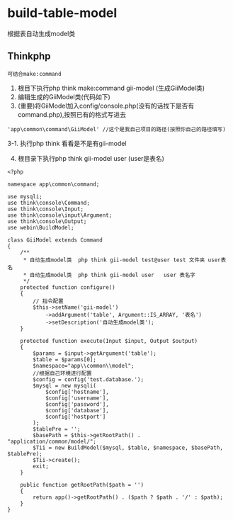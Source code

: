 # build-table-model

根据表自动生成model类

## Thinkphp

    可结合make:command

1. 根目下执行php think make:command gii-model (生成GiiModel类)
2. 编辑生成的GiiModel类(代码如下)
3. (重要)将GiiModel加入config/console.php(没有的话找下是否有command.php),按照已有的格式写进去

~~~
'app\common\command\GiiModel' //这个是我自己项目的路径(按照你自己的路径填写)
~~~

3-1. 执行php think 看看是不是有gii-model

4. 根目录下执行php think gii-model user (user是表名)

~~~
<?php

namespace app\common\command;

use mysqli;
use think\console\Command;
use think\console\Input;
use think\console\input\Argument;
use think\console\Output;
use webin\BuildModel;

class GiiModel extends Command
{
    /**
     * 自动生成model类  php think gii-model test@user test 文件夹 user表名
     * 自动生成model类  php think gii-model user   user 表名字
     */
    protected function configure()
    {
        // 指令配置
        $this->setName('gii-model')
            ->addArgument('table', Argument::IS_ARRAY, '表名')
            ->setDescription('自动生成model类');
    }

    protected function execute(Input $input, Output $output)
    {
        $params = $input->getArgument('table');
        $table = $params[0];
        $namespace="app\\common\\model";
        //根据自己环境进行配置
        $config = config('test.database.');
        $mysql = new mysqli(
            $config['hostname'],
            $config['username'],
            $config['password'],
            $config['database'],
            $config['hostport']
        );
        $tablePre = '';
        $basePath = $this->getRootPath() . "application/common/model/";
        $Tii = new BuildModel($mysql, $table, $namespace, $basePath, $tablePre);
        $Tii->create();
        exit;
    }

    public function getRootPath($path = '')
    {
        return app()->getRootPath() . ($path ? $path . '/' : $path);
    }
}

~~~

